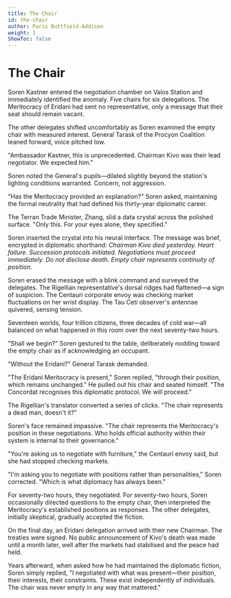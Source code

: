 ```yaml
---
title: The Chair
id: the-chair
author: Paris Buttfield-Addison
weight: 1
ShowToc: false
---
```


<!---
This story is not licensed to you under any open license. 
-->

# The Chair

Soren Kastner entered the negotiation chamber on Valos Station and immediately identified the anomaly. Five chairs for six delegations. The Meritocracy of Eridani had sent no representative, only a message that their seat should remain vacant.

The other delegates shifted uncomfortably as Soren examined the empty chair with measured interest. General Tarask of the Procyon Coalition leaned forward, voice pitched low.

"Ambassador Kastner, this is unprecedented. Chairman Kivo was their lead negotiator. We expected him."

Soren noted the General's pupils—dilated slightly beyond the station's lighting conditions warranted. Concern, not aggression.

"Has the Meritocracy provided an explanation?" Soren asked, maintaining the formal neutrality that had defined his thirty-year diplomatic career.

The Terran Trade Minister, Zhang, slid a data crystal across the polished surface. "Only this. For your eyes alone, they specified."

Soren inserted the crystal into his neural interface. The message was brief, encrypted in diplomatic shorthand: *Chairman Kivo died yesterday. Heart failure. Succession protocols initiated. Negotiations must proceed immediately. Do not disclose death. Empty chair represents continuity of position.*

Soren erased the message with a blink command and surveyed the delegates. The Rigellian representative's dorsal ridges had flattened—a sign of suspicion. The Centauri corporate envoy was checking market fluctuations on her wrist display. The Tau Ceti observer's antennae quivered, sensing tension.

Seventeen worlds, four trillion citizens, three decades of cold war—all balanced on what happened in this room over the next seventy-two hours.

"Shall we begin?" Soren gestured to the table, deliberately nodding toward the empty chair as if acknowledging an occupant.

"Without the Eridani?" General Tarask demanded.

"The Eridani Meritocracy is present," Soren replied, "through their position, which remains unchanged." He pulled out his chair and seated himself. "The Concordat recognises this diplomatic protocol. We will proceed."

The Rigellian's translator converted a series of clicks. "The chair represents a dead man, doesn't it?"

Soren's face remained impassive. "The chair represents the Meritocracy's position in these negotiations. Who holds official authority within their system is internal to their governance."

"You're asking us to negotiate with furniture," the Centauri envoy said, but she had stopped checking markets.

"I'm asking you to negotiate with positions rather than personalities," Soren corrected. "Which is what diplomacy has always been."

For seventy-two hours, they negotiated. For seventy-two hours, Soren occasionally directed questions to the empty chair, then interpreted the Meritocracy's established positions as responses. The other delegates, initially skeptical, gradually accepted the fiction.

On the final day, an Eridani delegation arrived with their new Chairman. The treaties were signed. No public announcement of Kivo's death was made until a month later, well after the markets had stabilised and the peace had held.

Years afterward, when asked how he had maintained the diplomatic fiction, Soren simply replied, "I negotiated with what was present—their position, their interests, their constraints. These exist independently of individuals. The chair was never empty in any way that mattered."